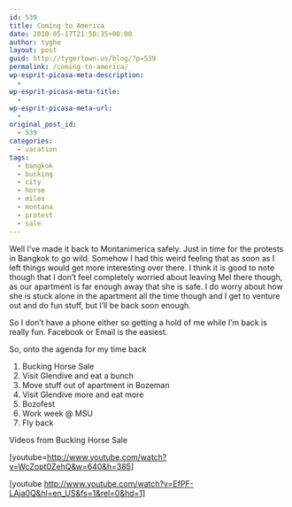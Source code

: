 ```yaml
---
id: 539
title: Coming to America
date: 2010-05-17T21:50:35+00:00
author: tyghe
layout: post
guid: http://tygertown.us/blog/?p=539
permalink: /coming-to-america/
wp-esprit-picasa-meta-description:
  - 
wp-esprit-picasa-meta-title:
  - 
wp-esprit-picasa-meta-url:
  - 
original_post_id:
  - 539
categories:
  - vacation
tags:
  - bangkok
  - bucking
  - city
  - horse
  - miles
  - montana
  - protest
  - sale
---
```

Well I&#8217;ve made it back to Montanimerica safely. Just in time for the protests in Bangkok to go wild. Somehow I had this weird feeling that as soon as I left things would get more interesting over there. I think it is good to note though that I don&#8217;t feel completely worried about leaving Mel there though, as our apartment is far enough away that she is safe. I do worry about how she is stuck alone in the apartment all the time though and I get to venture out and do fun stuff, but I&#8217;ll be back soon enough.

So I don&#8217;t have a phone either so getting a hold of me while I&#8217;m back is really fun. Facebook or Email is the easiest.

So, onto the agenda for my time back

  1. Bucking Horse Sale
  2. Visit Glendive and eat a bunch
  3. Move stuff out of apartment in Bozeman
  4. Visit Glendive more and eat more
  5. Bozofest
  6. Work week @ MSU
  7. Fly back

Videos from Bucking Horse Sale

[youtube=http://www.youtube.com/watch?v=WcZopt0ZehQ&w=640&h=385]
  
[youtube http://www.youtube.com/watch?v=EfPF-LAja0Q&hl=en_US&fs=1&rel=0&hd=1]